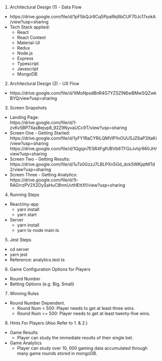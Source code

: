 1. Architectural Design (1) - Data Flow
<ul>
<li>https://drive.google.com/file/d/1pF5bQJr8Cq5PpaRkj6bCUF70Jc17xokA/view?usp=sharing</li>
<li>
Tech Stack applied:
<ul>
<li>React</li>
<li>React Context</li>
<li>Material-UI</li>
<li>Redux</li>
<li>Node.js</li>
<li>Express</li>
<li>Typescript</li>
<li>Javascript</li>
<li>MongoDB</li>
</ul>
</li>
</ul>

2. Architectural Design (2) - UX Flow
<ul>
<li>https://drive.google.com/file/d/1tMoNpsdBnR4G7YZSZIN6wBMwSQZwkBYQ/view?usp=sharing</li>
</ul>

3. Screen Snapshots
<ul>
<li>Landing Page:<br>https://drive.google.com/file/d/1-zvKv5BP7XasBejvp8_92Z9NyvaUCc9T/view?usp=sharing</li>
<li>Screen One - Getting Started:<br>https://drive.google.com/file/d/1yFY1RaCYRiLQMVlP1nOUU5JZ6aP3XaKi/view?usp=sharing<br>
https://drive.google.com/file/d/1Qgsjn7ESR4FgfUBVb8TFGzJvhjr960JH/view?usp=sharing</li>
<li>Screen Two - Getting Results:<br>https://drive.google.com/file/d/1uTs0GzzJ7LBLPXn5Gd_dckSWKjqtMTd2/view?usp=sharing</li>
<li>Screen Three - Getting Analytics:<br>https://drive.google.com/file/d/1t-RAGrrzPV2X2DySaHuC8hmUvtHEttXf/view?usp=sharing</li>
</ul>

4. Running Steps
<ul>
<li>
React/my-app
<ul>
<li>yarn install</li>
<li>yarn start</li>
</ul>
</li>
<li>
Server
<ul>
<li>yarn install</li>
<li>yarn ts-node main.ts</li>
</ul>
</li>
</ul>

5. Jest Steps
<ul>
<li>cd server</li>
<li>yarn jest</li>
<li>Reference: analytics.test.ts</li>
</ul>

6. Game Configuration Options for Players
<ul>
<li>Round Number</li>
<li>Betting Options (e.g. Big, Small)</li>
</ul>

7. Winning Rules
<ul>
<li>
Round Number Dependent.
<ul>
<li>Round Num < 500: Player needs to get at least three wins.</li>
<li>Round Num >= 500: Player needs to get at least twenty-five wins.</li>
</ul>
</li>
</ul>

8. Hints For Players (Also Refer to 1. & 2.)
<ul>
<li>
Game Results
<ul>
<li>Player can study the immediate results of their single bet.</li>
</ul>
</li>
<li>
Game Analytics
<ul>
<li>Player can study over 10, 000 gaming data accumulated through many game rounds stored in mongoDB.</li>
</ul>
</li>
</ul>

